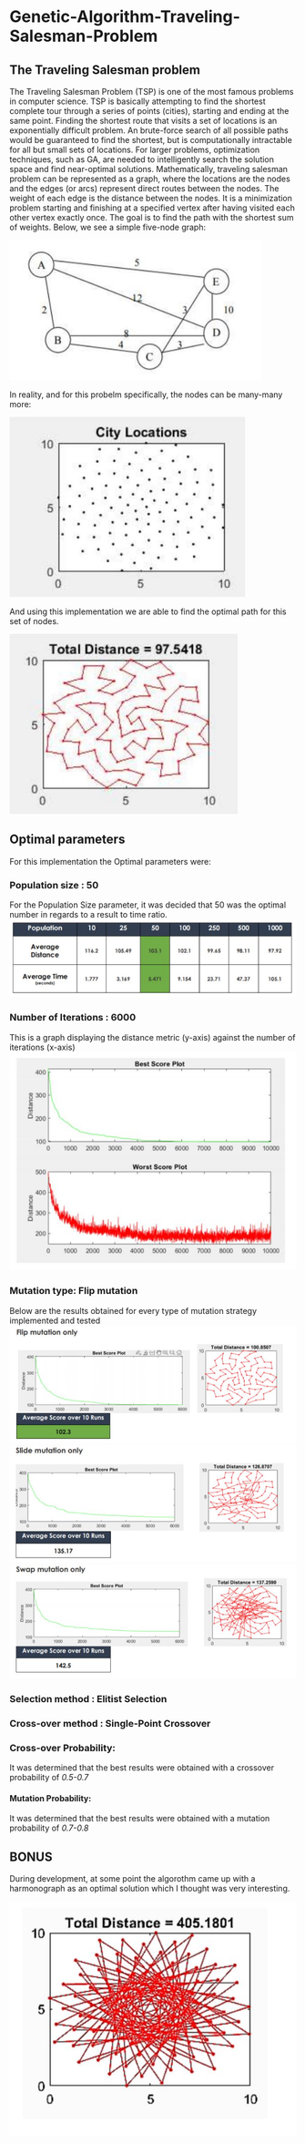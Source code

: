 # Genetic-Algorithm-Traveling-Salesman-Problem

## The Traveling Salesman problem

The Traveling Salesman Problem (TSP) is one of the most famous problems in
computer science. 
TSP is basically attempting to find the shortest complete tour through a series of points
(cities), starting and ending at the same point. Finding the shortest route that visits a
set of locations is an exponentially difficult problem. 
An brute-force search of all possible paths
would be guaranteed to find the shortest, but is computationally intractable for all but
small sets of locations. For larger problems, optimization techniques, such as GA, are
needed to intelligently search the solution space and find near-optimal solutions.
Mathematically, traveling salesman problem can be represented as a graph, where the
locations are the nodes and the edges (or arcs) represent direct routes between the
nodes. The weight of each edge is the distance between the nodes. It is a minimization
problem starting and finishing at a specified vertex after having visited each other vertex
exactly once. The goal is to find the path with the shortest sum of weights. Below, we
see a simple five-node graph:

![Alt text](https://github.com/Paris778/Genetic-Algorithm-Traveling-Salesman-Problem/blob/main/scnrSHots/Capture4.JPG "Title")

In reality, and for this probelm specifically, the nodes can be many-many more:

![Alt text](https://github.com/Paris778/Genetic-Algorithm-Traveling-Salesman-Problem/blob/main/scnrSHots/Capture2.jpg "Bes")

And using this implementation we are able to find the optimal path for this set of nodes.

![Alt text](https://github.com/Paris778/Genetic-Algorithm-Traveling-Salesman-Problem/blob/main/scnrSHots/Capture3.jpg "Best Solutio")

## Optimal parameters

For this implementation the Optimal parameters were:

### Population size : 50
For the Population Size parameter, it was decided that 50 was the optimal number in regards to a result to time ratio.
![Alt text](https://github.com/Paris778/Genetic-Algorithm-Traveling-Salesman-Problem/blob/main/scnrSHots/Capture5.JPG "Best Solution")
  
### Number of Iterations : 6000
This is a graph displaying the distance metric (y-axis) against the number of iterations (x-axis)
![Alt text](https://github.com/Paris778/Genetic-Algorithm-Traveling-Salesman-Problem/blob/main/scnrSHots/Capture6.JPG "Best Solution")

### Mutation type: Flip mutation

Below are the results obtained for every type of mutation strategy implemented and tested
![Alt text](https://github.com/Paris778/Genetic-Algorithm-Traveling-Salesman-Problem/blob/main/scnrSHots/Capture7.JPG "Best Solution")
![Alt text](https://github.com/Paris778/Genetic-Algorithm-Traveling-Salesman-Problem/blob/main/scnrSHots/Capture8.JPG "Best Solution")
![Alt text](https://github.com/Paris778/Genetic-Algorithm-Traveling-Salesman-Problem/blob/main/scnrSHots/Capture9.JPG "Best Solution")
  
### Selection method : Elitist Selection

### Cross-over method : Single-Point Crossover
  
### Cross-over Probability:
It was determined that the best results were obtained with a crossover probability of *0.5-0.7*
#### Mutation Probability:
It was determined that the best results were obtained with a mutation probability of *0.7-0.8*

## BONUS

During development, at some point the algorothm came up with a harmonograph as an optimal solution which I thought was very interesting.

![Alt text](https://github.com/Paris778/Genetic-Algorithm-Traveling-Salesman-Problem/blob/main/scnrSHots/Harmonograph.JPG "Best Solution")


